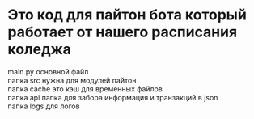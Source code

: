 # Это код для пайтон бота который работает от нашего расписания коледжа
main.py основной файл  
папка src нужна для модулей пайтон  
папка cache  это кэш для временных файлов  
папка api папка для забора информация и транзакций в json  
папка logs для логов  
